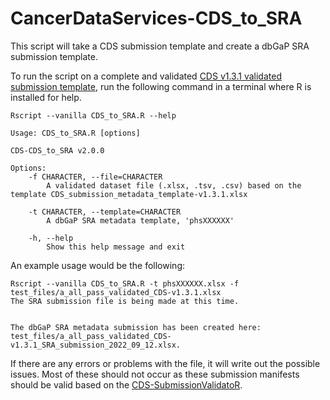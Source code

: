 # CancerDataServices-CDS_to_SRA
This script will take a CDS submission template and create a dbGaP SRA submission template.

To run the script on a complete and validated [CDS v1.3.1 validated submission template](https://github.com/CBIIT/CancerDataServices-SubmissionValidationR), run the following command in a terminal where R is installed for help.

```
Rscript --vanilla CDS_to_SRA.R --help
```

```
Usage: CDS_to_SRA.R [options]

CDS-CDS_to_SRA v2.0.0

Options:
	-f CHARACTER, --file=CHARACTER
		A validated dataset file (.xlsx, .tsv, .csv) based on the template CDS_submission_metadata_template-v1.3.1.xlsx

	-t CHARACTER, --template=CHARACTER
		A dbGaP SRA metadata template, 'phsXXXXXX'

	-h, --help
		Show this help message and exit
```

An example usage would be the following:

```
Rscript --vanilla CDS_to_SRA.R -t phsXXXXXX.xlsx -f test_files/a_all_pass_validated_CDS-v1.3.1.xlsx 
The SRA submission file is being made at this time.


The dbGaP SRA metadata submission has been created here: test_files/a_all_pass_validated_CDS-v1.3.1_SRA_submission_2022_09_12.xlsx.
```

If there are any errors or problems with the file, it will write out the possible issues. Most of these should not occur as these submission manifests should be valid based on the [CDS-SubmissionValidatoR](https://github.com/CBIIT/CancerDataServices-SubmissionValidationR).
